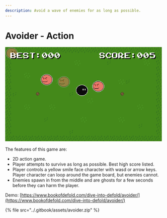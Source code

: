 ```yaml
---
description: Avoid a wave of enemies for as long as possible.
---
```


# Avoider - Action

![](../.gitbook/assets/2018-08-08-11_47_46-window.png)

The features of this game are:

* 2D action game.
* Player attempts to survive as long as possible. Best high score listed.
* Player controls a yellow smile face character with wasd or arrow keys. Player character can loop around the game board, but enemies cannot.
* Enemies spawn in from the middle and are ghosts for a few seconds before they can harm the player.

Demo: [https://www.bookofdefold.com/dive-into-defold/avoider/](https://www.bookofdefold.com/dive-into-defold/avoider/)

{% file src="../.gitbook/assets/avoider.zip" %}

